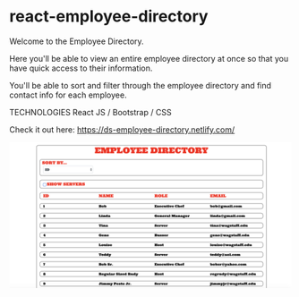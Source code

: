 # react-employee-directory

Welcome to the Employee Directory.

Here you'll be able to view an entire employee directory at once so that you have quick access to their information.

You'll be able to sort and filter through the employee directory and find contact info for each employee.

TECHNOLOGIES
React JS / Bootstrap / CSS 

Check it out here: https://ds-employee-directory.netlify.com/

![Employee Directory](public/react-emp-directory-sn.png "Employee Directory")